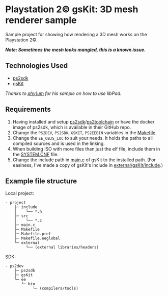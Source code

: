 # Playstation 2© gsKit: 3D mesh renderer sample

Sample project for showing how rendering a 3D mesh works on the Playstation 2©.

***Note: Sometimes the mesh looks mangled, this is a known issue.***

## Technologies Used

* [ps2sdk](https://github.com/ps2dev/ps2sdk)
* [gsKit](https://github.com/ps2dev/gsKit)


*Thanks to [phy1um](https://github.com/phy1um) for his sample on how to use libPad.*

## Requirements

1. Having installed and
   setup [ps2sdk](https://github.com/ps2dev/ps2sdk)/[ps2toolchain](https://github.com/ps2dev/ps2toolchain) or have the
   docker image of ps2sdk, which is available in their GitHub repo.
2. Change the `PS2DEV`, `PS2SDK`, `GSKIT`, `PS2EEBIN` variables in the [Makefile](Makefile).
3. Change the `EE_OBJS_LOC` to suit your needs. It holds the paths to all compiled sources and is used in the linking.
4. When building ISO with more files than just the elf file, include them in the [SYSTEM.CNF](SYSTEM.CNF) file.
5. Change the include path in [main.c](main.c) of gsKit to the installed path. (For easiness, I've made a copy of
   gsKit's include in [external/gsKit/include](external/gsKit/include).)

## Example file structure

Local project:
```
- project
    ├─ include 
    │    └── *.h
    ├─ src 
    │    └── *.c
    ├─ main.c
    ├─ Makefile
    ├─ Makefile.pref
    ├─ Makefile.eeglobal
    └─ external
         └── (external libraries/headers)
```

SDK:
```
- ps2dev
    ├─ ps2sdk 
    ├─ gsKit
    └─ ee
       └─ bin
            └─ (compilers/tools)
```